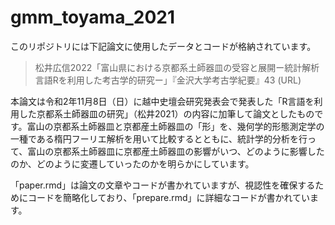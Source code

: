 # gmm_toyama_2021

このリポジトリには下記論文に使用したデータとコードが格納されています。

> 松井広信2022「富山県における京都系土師器皿の受容と展開ー統計解析言語Rを利用した考古学的研究ー」『金沢大学考古学紀要』43
> (URL)

本論文は令和2年11月8日（日）に越中史壇会研究発表会で発表した「R言語を利用した京都系土師器皿の研究」（松井2021）の内容に加筆して論文としたものです。富山の京都系土師器皿と京都産土師器皿の「形」を、幾何学的形態測定学の一種である楕円フーリエ解析を用いて比較するとともに、統計学的分析を行って、富山の京都系土師器皿に京都産土師器皿の影響がいつ、どのように影響したのか、どのように変遷していったのかを明らかにしています。

「paper.rmd」は論文の文章やコードが書かれていますが、視認性を確保するためにコードを簡略化しており、「prepare.rmd」に詳細なコードが書かれています。
